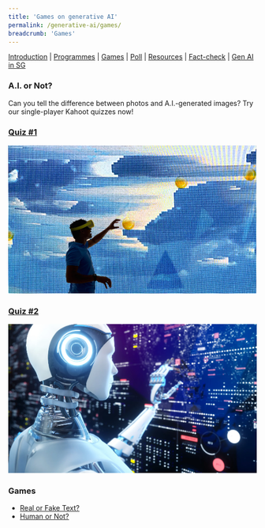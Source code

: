 ```yaml
---
title: 'Games on generative AI'
permalink: /generative-ai/games/
breadcrumb: 'Games'
---
```


[Introduction](/generative-ai/what-is-generative-ai/)  |   [Programmes](/generative-ai/programmes/)  |  [Games](/generative-ai/games/)  |  [Poll](/generative-ai/gen-ai-poll/)  | [Resources](/generative-ai/resource-toolkit/)  | [Fact-check](/generative-ai/fact-checking-tools/)  | [Gen AI in SG](/generative-ai/generative-ai-singapore/)

### A.I. or  Not?

Can you tell the difference between photos and A.I.-generated images? Try our single-player Kahoot quizzes now!

### [Quiz #1](https://kahoot.it/challenge/001881407)

![](/images/gen-ai-kahoot-set1.png)



### [Quiz  #2](https://kahoot.it/challenge/0090188)

![](/images/gen-ai-kahoot-set2.png)



### Games

- [Real or Fake Text?](https://roft.io/)
- [Human or Not?](https://www.humanornot.ai/)